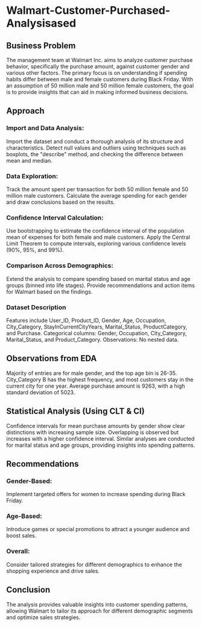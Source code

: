 # Walmart-Customer-Purchased-Analysisased

## Business Problem
The management team at Walmart Inc. aims to analyze customer purchase behavior, specifically the purchase amount, against customer gender and various other factors. The primary focus is on understanding if spending habits differ between male and female customers during Black Friday. With an assumption of 50 million male and 50 million female customers, the goal is to provide insights that can aid in making informed business decisions.

## Approach

### Import and Data Analysis:
Import the dataset and conduct a thorough analysis of its structure and characteristics.
Detect null values and outliers using techniques such as boxplots, the "describe" method, and checking the difference between mean and median.
### Data Exploration:
Track the amount spent per transaction for both 50 million female and 50 million male customers.
Calculate the average spending for each gender and draw conclusions based on the results.
### Confidence Interval Calculation:
Use bootstrapping to estimate the confidence interval of the population mean of expenses for both female and male customers.
Apply the Central Limit Theorem to compute intervals, exploring various confidence levels (90%, 95%, and 99%).
### Comparison Across Demographics:
Extend the analysis to compare spending based on marital status and age groups (binned into life stages).
Provide recommendations and action items for Walmart based on the findings.
### Dataset Description
Features include User_ID, Product_ID, Gender, Age, Occupation, City_Category, StayInCurrentCityYears, Marital_Status, ProductCategory, and Purchase. Categorical columns: Gender, Occupation, City_Category, Marital_Status, and Product_Category. Observations: No nested data.

## Observations from EDA
Majority of entries are for male gender, and the top age bin is 26-35.
City_Category B has the highest frequency, and most customers stay in the current city for one year.
Average purchase amount is 9263, with a high standard deviation of 5023.
## Statistical Analysis (Using CLT & CI)
Confidence intervals for mean purchase amounts by gender show clear distinctions with increasing sample size.
Overlapping is observed but increases with a higher confidence interval.
Similar analyses are conducted for marital status and age groups, providing insights into spending patterns.
## Recommendations
### Gender-Based:
Implement targeted offers for women to increase spending during Black Friday.
### Age-Based:
Introduce games or special promotions to attract a younger audience and boost sales.
### Overall:
Consider tailored strategies for different demographics to enhance the shopping experience and drive sales.
## Conclusion
The analysis provides valuable insights into customer spending patterns, allowing Walmart to tailor its approach for different demographic segments and optimize sales strategies.
